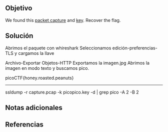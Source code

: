 ## Objetivo
We found this [packet capture](https://jupiter.challenges.picoctf.org/static/0c84d3636dd088d9fe4efd5d0d869a06/capture.pcap) and [key](https://jupiter.challenges.picoctf.org/static/0c84d3636dd088d9fe4efd5d0d869a06/picopico.key). Recover the flag.
## Solución
Abrimos el paquete con whireshark
Seleccionamos edición-preferencias-TLS y cargamos la llave

Archivo-Exportar Objetos-HTTP
Exportamos la imagen.jpg
Abrimos la imagen en modo texto y buscamos pico.

picoCTF{honey.roasted.peanuts}

----------------------------------

ssldump -r capture.pcap -k picopico.key -d | grep pico -A 2 -B 2
## Notas adicionales

## Referencias
